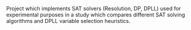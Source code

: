 Project which implements SAT solvers (Resolution, DP, DPLL) used for experimental purposes in a study which compares different SAT solving algorithms and DPLL variable selection heuristics. 
